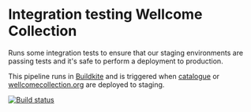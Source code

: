 # Integration testing Wellcome Collection

Runs some integration tests to ensure that our staging environments are passing tests and it's safe to perform a deployment to production.

This pipeline runs in [Buildkite](https://buildkite.com/wellcomecollection/integration) and is triggered when [catalogue](https://buildkite.com/wellcomecollection/catalogue) or [wellcomecollection.org](https://buildkite.com/wellcomecollection/wellcomecollection.org) are deployed to staging.

[![Build status](https://badge.buildkite.com/31a06ac64ab4f09ca5bc5930e21a57889c3f02561260f18ae6.svg?branch=main)](https://buildkite.com/wellcomecollection/integration)
